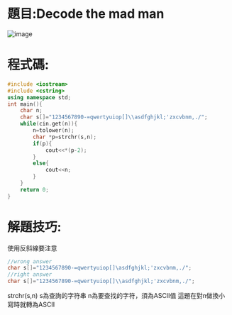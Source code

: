 # 題目:Decode the mad man

![image](https://github.com/HoChenYu/Programming-practice/assets/63805851/1f4c6d97-03a9-4725-b55d-e9c610e239ed)

# 程式碼: 

````C++
#include <iostream>
#include <cstring>
using namespace std;
int main(){
	char n;
	char s[]="1234567890-=qwertyuiop[]\\asdfghjkl;'zxcvbnm,./";
	while(cin.get(n)){
		n=tolower(n);
		char *p=strchr(s,n);
		if(p){
			cout<<*(p-2);
		}
		else{
			cout<<n;
		}
	}
	return 0;
}
````
# 解題技巧:
使用反斜線要注意
````c++
//wrong answer
char s[]="1234567890-=qwertyuiop[]\asdfghjkl;'zxcvbnm,./";
//right answer
char s[]="1234567890-=qwertyuiop[]\\asdfghjkl;'zxcvbnm,./";
````
strchr(s,n)
s為查詢的字符串
n為要查找的字符，須為ASCII值
這題在對n做換小寫時就轉為ASCII
